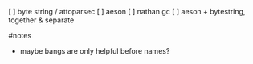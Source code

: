 [ ] byte string / attoparsec
[ ] aeson
[ ] nathan gc
[ ] aeson + bytestring, together & separate

#notes
- maybe bangs are only helpful before names?
